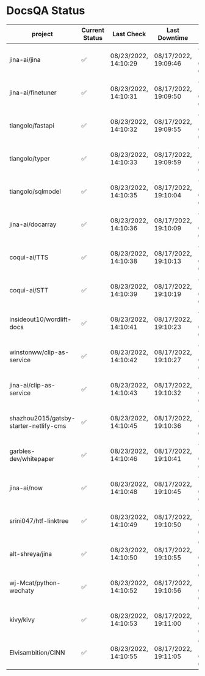 # DocsQA Status

|               project                |Current Status|     Last Check     |   Last Downtime    |             % Uptime              |
|--------------------------------------|--------------|--------------------|--------------------|-----------------------------------|
|jina-ai/jina                          |✅            |08/23/2022, 14:10:29|08/17/2022, 19:09:46|85.934 (since 08/15/2022, 07:09:42)|
|jina-ai/finetuner                     |✅            |08/23/2022, 14:10:31|08/17/2022, 19:09:50|85.943 (since 08/15/2022, 07:09:42)|
|tiangolo/fastapi                      |✅            |08/23/2022, 14:10:32|08/17/2022, 19:09:55|85.968 (since 08/15/2022, 07:09:42)|
|tiangolo/typer                        |✅            |08/23/2022, 14:10:33|08/17/2022, 19:09:59|85.973 (since 08/15/2022, 07:09:42)|
|tiangolo/sqlmodel                     |✅            |08/23/2022, 14:10:35|08/17/2022, 19:10:04|85.981 (since 08/15/2022, 07:09:42)|
|jina-ai/docarray                      |✅            |08/23/2022, 14:10:36|08/17/2022, 19:10:09|85.967 (since 08/15/2022, 07:09:42)|
|coqui-ai/TTS                          |✅            |08/23/2022, 14:10:38|08/17/2022, 19:10:13|85.971 (since 08/15/2022, 07:09:42)|
|coqui-ai/STT                          |✅            |08/23/2022, 14:10:39|08/17/2022, 19:10:19|85.972 (since 08/15/2022, 07:09:42)|
|insideout10/wordlift-docs             |✅            |08/23/2022, 14:10:41|08/17/2022, 19:10:23|46.599 (since 08/15/2022, 07:09:42)|
|winstonww/clip-as-service             |✅            |08/23/2022, 14:10:42|08/17/2022, 19:10:27|85.989 (since 08/15/2022, 07:09:42)|
|jina-ai/clip-as-service               |✅            |08/23/2022, 14:10:43|08/17/2022, 19:10:32|85.998 (since 08/15/2022, 07:09:42)|
|shazhou2015/gatsby-starter-netlify-cms|✅            |08/23/2022, 14:10:45|08/17/2022, 19:10:36|85.999 (since 08/15/2022, 07:09:42)|
|garbles-dev/whitepaper                |✅            |08/23/2022, 14:10:46|08/17/2022, 19:10:41|86.004 (since 08/15/2022, 07:09:42)|
|jina-ai/now                           |✅            |08/23/2022, 14:10:48|08/17/2022, 19:10:45|86.004 (since 08/15/2022, 07:09:42)|
|srini047/htf-linktree                 |✅            |08/23/2022, 14:10:49|08/17/2022, 19:10:50|85.997 (since 08/15/2022, 07:09:42)|
|alt-shreya/jina                       |✅            |08/23/2022, 14:10:50|08/17/2022, 19:10:55|67.386 (since 08/15/2022, 07:09:42)|
|wj-Mcat/python-wechaty                |✅            |08/23/2022, 14:10:52|08/17/2022, 19:10:56|67.415 (since 08/15/2022, 07:09:42)|
|kivy/kivy                             |✅            |08/23/2022, 14:10:53|08/17/2022, 19:11:00|67.389 (since 08/15/2022, 07:09:42)|
|Elvisambition/CINN                    |✅            |08/23/2022, 14:10:55|08/17/2022, 19:11:05|67.407 (since 08/15/2022, 07:09:42)|
